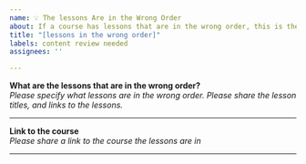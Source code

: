 ```yaml
---
name: 💡 The lessons Are in the Wrong Order
about: If a course has lessons that are in the wrong order, this is the template that should be used. 
title: "[lessons in the wrong order]"
labels: content review needed 
assignees: ''

---
```


**What are the lessons that are in the wrong order?**
<br><em> Please specify what lessons are in the wrong order. Please share the lesson titles, and links to the lessons. </em></br>


---

**Link to the course**
<br><em> Please share a link to the course the lessons are in </em> </br> 

---
